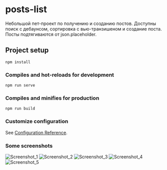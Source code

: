 # posts-list

Небольшой пет-проект по получению и созданию постов. Доступны поиск с дебаунсом, сортировка с вью-транзишеном и создание поста. Посты подтягиваются от json.placeholder. 

## Project setup
```
npm install
```

### Compiles and hot-reloads for development
```
npm run serve
```

### Compiles and minifies for production
```
npm run build
```

### Customize configuration
See [Configuration Reference](https://cli.vuejs.org/config/).


### Some screenshots
![Screenshot_1](https://user-images.githubusercontent.com/49340195/199448594-d81ac728-787f-43e2-8d4c-565d80c002a9.png)
![Screenshot_2](https://user-images.githubusercontent.com/49340195/199448613-97cf73a2-3bd3-44e6-a2b3-5bdf25776f61.png)
![Screenshot_3](https://user-images.githubusercontent.com/49340195/199448618-ccd95990-a6d4-4cbc-88ae-40564b0d35ac.png)
![Screenshot_4](https://user-images.githubusercontent.com/49340195/199448621-4e58bf8e-93dc-4420-9118-d2b6f887b80c.png)
![Screenshot_5](https://user-images.githubusercontent.com/49340195/199448624-fd57072b-2804-484e-90bf-886b0e86e462.png)

